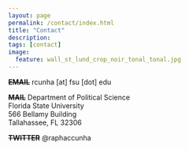 ```yaml
---
layout: page
permalink: /contact/index.html
title: "Contact"
description:
tags: [contact]
image:
  feature: wall_st_lund_crop_noir_tonal_tonal.jpg
---
```



<s><strong>EMAIL</strong></s>
rcunha [at] fsu [dot] edu

<s><strong>MAIL</strong></s>
Department of Political Science<br>Florida State University<br>566 Bellamy Building<br>Tallahassee, FL 32306

<s><strong>TWITTER</strong></s>
@raphaccunha
